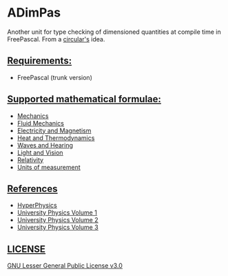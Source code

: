 # ADimPas

Another unit for type checking of dimensioned quantities at compile time in FreePascal. From a [circular's](https://github.com/circular17/DimPas) idea.

## <u>Requirements:</u>

- FreePascal (trunk version)

## <u>Supported mathematical formulae:<u>

- [Mechanics](doc/mechanics.md)
- [Fluid Mechanics](doc/fluidmechanics.md)
- [Electricity and Magnetism](doc/electricityandmagnetism.md)
- [Heat and Thermodynamics](doc/heatandthermodynamics.md)
- [Waves and Hearing](doc/waves.md)
- [Light and Vision](doc/lightandvision.md)
- [Relativity](doc/relativity.md)
- [Units of measurement](doc/unitsofmeasurement.md)

## References

- [HyperPhysics](http://hyperphysics.phy-astr.gsu.edu/hbase/hframe.html)
- [University Physics Volume 1](https://openstax.org/details/books/university-physics-volume-1)
- [University Physics Volume 2](https://openstax.org/details/books/university-physics-volume-2)
- [University Physics Volume 3](https://openstax.org/details/books/university-physics-volume-3)

## LICENSE

[GNU Lesser General Public License v3.0](https://github.com/melchiorrecaruso/ADimPas/blob/main/LICENSE)
